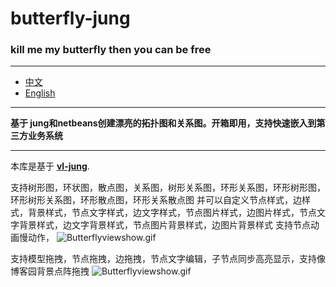 # butterfly-jung
### kill me my butterfly then you can be free
***
- [中文](README.md)
- [English](README_EN.md)

*** 
**基于 jung和netbeans创建漂亮的拓扑图和关系图。开箱即用，支持快速嵌入到第三方业务系统**
*** 
本库是基于 [**vl-jung**](https://github.com/timboudreau/vl-jung).

支持树形图，环状图，散点图，关系图，树形关系图，环形关系图，环形树形图，环形树形关系图，环形散点图，环形关系散点图
并可以自定义节点样式，边样式，背景样式，节点文字样式，边文字样式，节点图片样式，边图片样式，节点文字背景样式，边文字背景样式，节点图片背景样式，边图片背景样式
支持节点动画慢动作，
![Butterflyviewshow.gif](src%2Fmain%2Fresources%2Fimages%2FButterflyviewshow.gif)

支持模型拖拽，节点拖拽，边拖拽，节点文字编辑，子节点同步高亮显示，支持像博客园背景点阵拖拽
![Butterflyviewshow.gif](src%2Fmain%2Fresources%2Fimages%2FButterflyviewshow2.gif)
